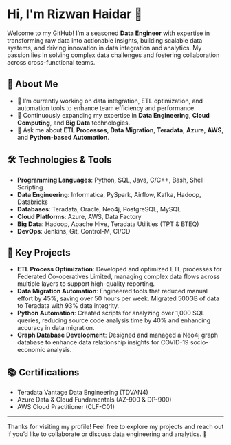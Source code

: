 # Hi, I'm Rizwan Haidar 👋  

Welcome to my GitHub! I’m a seasoned **Data Engineer** with expertise in transforming raw data into actionable insights, building scalable data systems, and driving innovation in data integration and analytics. My passion lies in solving complex data challenges and fostering collaboration across cross-functional teams.  

## 🚀 About Me  

- 🔭 I’m currently working on data integration, ETL optimization, and automation tools to enhance team efficiency and performance.  
- 🌱 Continuously expanding my expertise in **Data Engineering**, **Cloud Computing**, and **Big Data** technologies.  
- 💬 Ask me about **ETL Processes**, **Data Migration**, **Teradata**, **Azure**, **AWS**, and **Python-based Automation**.  

## 🛠️ Technologies & Tools  

- **Programming Languages**: Python, SQL, Java, C/C++, Bash, Shell Scripting  
- **Data Engineering**: Informatica, PySpark, Airflow, Kafka, Hadoop, Databricks  
- **Databases**: Teradata, Oracle, Neo4j, PostgreSQL, MySQL  
- **Cloud Platforms**: Azure, AWS, Data Factory  
- **Big Data**: Hadoop, Apache Hive, Teradata Utilities (TPT & BTEQ)  
- **DevOps**: Jenkins, Git, Control-M, CI/CD  

## 📂 Key Projects  

- **ETL Process Optimization**: Developed and optimized ETL processes for Federated Co-operatives Limited, managing complex data flows across multiple layers to support high-quality reporting.  
- **Data Migration Automation**: Engineered tools that reduced manual effort by 45%, saving over 50 hours per week. Migrated 500GB of data to Teradata with 93% data integrity.  
- **Python Automation**: Created scripts for analyzing over 1,000 SQL queries, reducing source code analysis time by 40% and enhancing accuracy in data migration.  
- **Graph Database Development**: Designed and managed a Neo4j graph database to enhance data relationship insights for COVID-19 socio-economic analysis.  

## 📚 Certifications  

- Teradata Vantage Data Engineering (TDVAN4)  
- Azure Data & Cloud Fundamentals (AZ-900 & DP-900)  
- AWS Cloud Practitioner (CLF-C01)  

---

Thanks for visiting my profile! Feel free to explore my projects and reach out if you’d like to collaborate or discuss data engineering and analytics. 🚀  

